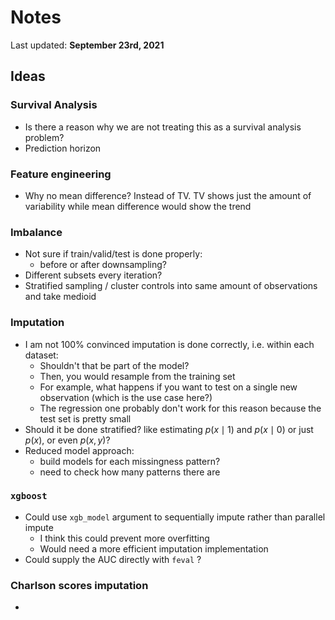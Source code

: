 # Notes

Last updated: **September 23rd, 2021**

## Ideas

### Survival Analysis

- Is there a reason why we are not treating this as a survival analysis problem?
- Prediction horizon

### Feature engineering

- Why no mean difference? Instead of TV. TV shows just the amount of variability while mean difference would show the trend

### Imbalance

- Not sure if train/valid/test is done properly:
  - before or after downsampling?
- Different subsets every iteration?
- Stratified sampling / cluster controls into same amount of observations and take medioid

### Imputation

- I am not 100% convinced imputation is done correctly, i.e. within each dataset:
  - Shouldn't that be part of the model?
  - Then, you would resample from the training set
  - For example, what happens if you want to test on a single new observation (which is the use case here?)
  - The regression one probably don't work for this reason because the test set is pretty small
- Should it be done stratified? like estimating $p(x\mid 1)$ and $p(x\mid 0)$ or just $p(x)$, or even $p(x, y)$?
- Reduced model approach:
  - build models for each missingness pattern? 
  - need to check how many patterns there are

### `xgboost`

- Could use `xgb_model` argument to sequentially impute rather than parallel impute
  - I think this could prevent more overfitting
  - Would need a more efficient imputation implementation
- Could supply the AUC directly with `feval` ?

### Charlson scores imputation

- 